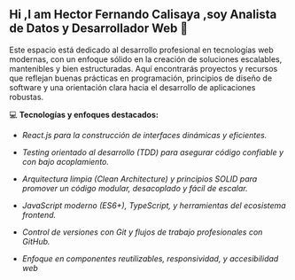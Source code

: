## Hi ,I am Hector Fernando Calisaya ,soy Analista de Datos y Desarrollador Web 👋

Este espacio está dedicado al desarrollo profesional en tecnologías web modernas, con un enfoque sólido en la creación de soluciones escalables, mantenibles y bien estructuradas. Aquí encontrarás proyectos y recursos que reflejan buenas prácticas en programación, principios de diseño de software y una orientación clara hacia el desarrollo de aplicaciones robustas.

💻 **Tecnologías y enfoques destacados:**

* *React.js para la construcción de interfaces dinámicas y eficientes.*

* *Testing orientado al desarrollo (TDD) para asegurar código confiable y con bajo acoplamiento.*

* *Arquitectura limpia (Clean Architecture) y principios SOLID para promover un código modular, desacoplado y fácil de escalar.*

* *JavaScript moderno (ES6+), TypeScript, y herramientas del ecosistema frontend.*

* *Control de versiones con Git y flujos de trabajo profesionales con GitHub.*

* *Enfoque en componentes reutilizables, responsividad, y accesibilidad web*

